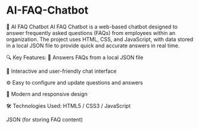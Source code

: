 # AI-FAQ-Chatbot


🧠 AI FAQ Chatbot
AI FAQ Chatbot is a web-based chatbot designed to answer frequently asked questions (FAQs) from employees within an organization. The project uses HTML, CSS, and JavaScript, with data stored in a local JSON file to provide quick and accurate answers in real time.

🔍 Key Features:
📁 Answers FAQs from a local JSON file

💬 Interactive and user-friendly chat interface

⚙️ Easy to configure and update questions and answers

🎨 Modern and responsive design

🛠️ Technologies Used:
HTML5 / CSS3 / JavaScript

JSON (for storing FAQ content)
